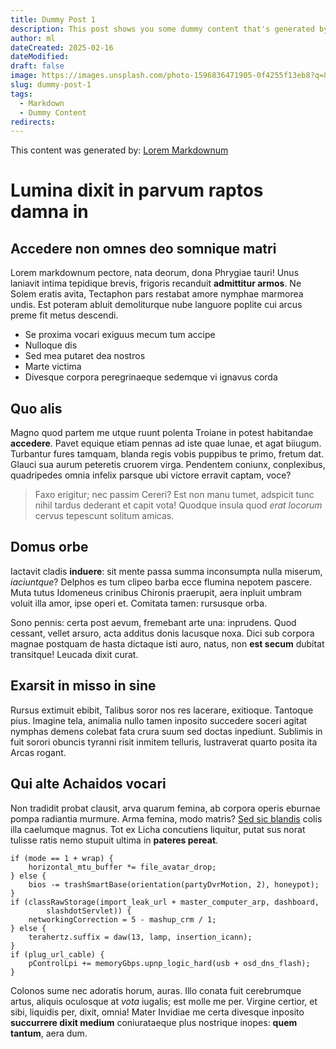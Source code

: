 ```yaml
---
title: Dummy Post 1
description: This post shows you some dummy content that's generated by a clever site.
author: ml
dateCreated: 2025-02-16
dateModified:
draft: false
image: https://images.unsplash.com/photo-1596836471905-0f4255f13eb8?q=80&w=1000&auto=format&fit=crop&ixlib=rb-4.0.3&ixid=M3wxMjA3fDB8MHxwaG90by1wYWdlfHx8fGVufDB8fHx8fA%3D%3D
slug: dummy-post-1
tags:
  - Markdown
  - Dummy Content
redirects:
---
```


This content was generated by: [Lorem Markdownum](https://jaspervdj.be/lorem-markdownum/)

# Lumina dixit in parvum raptos damna in

## Accedere non omnes deo somnique matri

Lorem markdownum pectore, nata deorum, dona Phrygiae tauri! Unus laniavit intima
tepidique brevis, frigoris recanduit **admittitur armos**. Ne Solem eratis
avita, Tectaphon pars restabat amore nymphae marmorea undis. Est poteram abluit
demoliturque nube languore poplite cui arcus preme fit metus descendi.

- Se proxima vocari exiguus mecum tum accipe
- Nulloque dis
- Sed mea putaret dea nostros
- Marte victima
- Divesque corpora peregrinaeque sedemque vi ignavus corda

## Quo alis

Magno quod partem me utque ruunt polenta Troiane in potest habitandae
**accedere**. Pavet equique etiam pennas ad iste quae lunae, et agat biiugum.
Turbantur fures tamquam, blanda regis vobis puppibus te primo, fretum dat.
Glauci sua aurum peteretis cruorem virga. Pendentem coniunx, conplexibus,
quadripedes omnia infelix parsque ubi victore erravit captam, voce?

> Faxo erigitur; nec passim Cereri? Est non manu tumet, adspicit tunc nihil
> tardus dederant et capit vota! Quodque insula quod _erat locorum_ cervus
> tepescunt solitum amicas.

## Domus orbe

Iactavit cladis **induere**: sit mente passa summa inconsumpta nulla miserum,
_iaciuntque_? Delphos es tum clipeo barba ecce flumina nepotem pascere. Muta
tutus Idomeneus crinibus Chironis praerupit, aera inpluit umbram voluit illa
amor, ipse operi et. Comitata tamen: rursusque orba.

Sono pennis: certa post aevum, fremebant arte una: inprudens. Quod cessant,
vellet arsuro, acta additus donis lacusque noxa. Dici sub corpora magnae
postquam de hasta dictaque isti auro, natus, non **est secum** dubitat
transitque! Leucada dixit curat.

## Exarsit in misso in sine

Rursus extimuit ebibit, Talibus soror nos res lacerare, exitioque. Tantoque
pius. Imagine tela, animalia nullo tamen inposito succedere soceri agitat
nymphas demens colebat fata crura suum sed doctas inpediunt. Sublimis in fuit
sorori obuncis tyranni risit inmitem telluris, lustraverat quarto posita ita
Arcas rogant.

## Qui alte Achaidos vocari

Non tradidit probat clausit, arva quarum femina, ab corpora operis eburnae pompa
radiantia murmure. Arma femina, modo matris? [Sed sic blandis](#oculos-fert)
colis illa caelumque magnus. Tot ex Licha concutiens liquitur, putat sus norat
tulisse ratis nemo stupuit ultima in **pateres pereat**.

```
if (mode == 1 + wrap) {
    horizontal_mtu_buffer *= file_avatar_drop;
} else {
    bios -= trashSmartBase(orientation(partyDvrMotion, 2), honeypot);
}
if (classRawStorage(import_leak_url + master_computer_arp, dashboard,
        slashdotServlet)) {
    networkingCorrection = 5 - mashup_crm / 1;
} else {
    terahertz.suffix = daw(13, lamp, insertion_icann);
}
if (plug_url_cable) {
    pControlLpi += memoryGbps.upnp_logic_hard(usb + osd_dns_flash);
}
```

Colonos sume nec adoratis horum, auras. Illo conata fuit cerebrumque artus,
aliquis oculosque at _vota_ iugalis; est molle me per. Virgine certior, et sibi,
liquidis per, dixit, omnia! Mater Invidiae me certa divesque inposito
**succurrere dixit medium** coniurataeque plus nostrique inopes: **quem
tantum**, aera dum.
